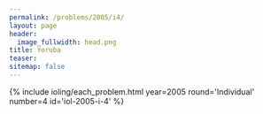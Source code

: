 ```yaml
---
permalink: /problems/2005/i4/
layout: page
header:
  image_fullwidth: head.png
title: Yoruba
teaser: 
sitemap: false
---
```


{% include ioling/each_problem.html year=2005 round='Individual' number=4 id='iol-2005-i-4' %}